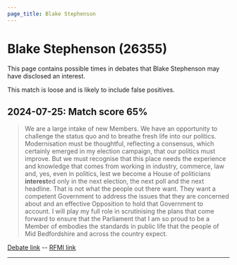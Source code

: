```yaml
---
page_title: Blake Stephenson
---
```


# Blake Stephenson  (26355)

This page contains possible times in debates that Blake Stephenson may have disclosed an interest.

This match is loose and is likely to include false positives. 



## 2024-07-25: Match score 65%

>We are a large intake of new Members. We have an opportunity to challenge the status quo and to breathe fresh life into our politics. Modernisation must be thoughtful, reflecting a consensus, which certainly emerged in my election campaign, that our politics must improve. But we must recognise that this place needs the experience and knowledge that comes from working in industry, commerce, law and, yes, even in politics, lest we become a House of politicians **interest**ed only in the next election, the next poll and the next headline. That is not what the people out there want. They want a competent Government to address the issues that they are concerned about and an effective Opposition to hold that Government to account. I will play my full role in scrutinising the plans that come forward to ensure that the Parliament that I am so proud to be a Member of embodies the standards in public life that the people of Mid Bedfordshire and across the country expect.

[Debate link](https://www.theyworkforyou.com/debates/?id=2024-07-25e.884.1)  --  [RFMI link](https://www.theyworkforyou.com/mp/26355/register)


---

